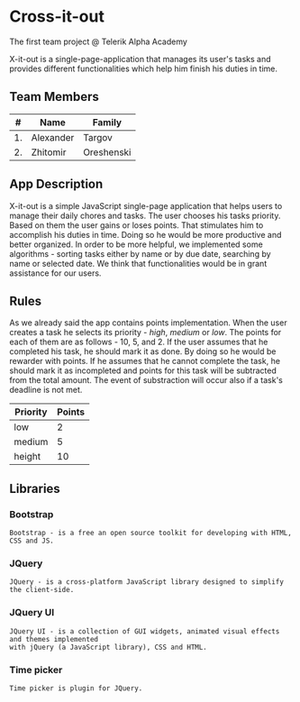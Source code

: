 # Cross-it-out

The first team project @ Telerik Alpha Academy

X-it-out is a single-page-application that manages its user's tasks and provides different
functionalities which help him finish his duties in time.

## Team Members

| #        | Name      | Family     |       
| -------- | --------- | ---------- |
| 1.	   | Alexander | Targov	    |
| 2.	   | Zhitomir  | Oreshenski |

## App Description

X-it-out is a simple JavaScript single-page application that helps users to manage their
daily chores and tasks. The user chooses his tasks priority. Based on them the user gains
or loses points. That stimulates him to accomplish his duties in time. Doing so he would
be more productive and better organized.
In order to be more helpful, we implemented some algorithms - sorting tasks either by
name or by due date, searching by name or selected date. We think that functionalities
would be in grant assistance for our users.

## Rules

As we already said the app contains points implementation. When the user creates a task he
selects its priority - *high*, *medium* or *low*. The points for each of them are as follows - 10,
5, and 2. If the user assumes that he completed his task, he should mark it as done. By doing
so he would be rewarder with points. If he assumes that he cannot complete the task, he should 
mark it as incompleted and points for this task will be subtracted from the total amount. 
The event of substraction will occur also if a task's deadline is not met.


| Priority | Points |
| -------- | ------ |
| low	   | 2	    |
| medium   | 5	    |
| height   | 10	    |


## Libraries

### Bootstrap 

	Bootstrap - is a free an open source toolkit for developing with HTML, CSS and JS.

### JQuery

	JQuery - is a cross-platform JavaScript library designed to simplify the client-side.

### JQuery UI

	JQuery UI - is a collection of GUI widgets, animated visual effects and themes implemented 
	with jQuery (a JavaScript library), CSS and HTML.

### Time picker
 
	Time picker is plugin for JQuery.

